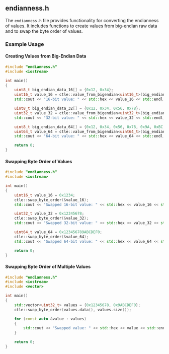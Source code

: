## endianness.h

The `endianness.h` file provides functionality for converting the endianness of values. It includes functions to create values from big-endian raw data and to swap the byte order of values.

### Example Usage

#### Creating Values from Big-Endian Data

```cpp
#include "endianness.h"
#include <iostream>

int main() 
{
    uint8_t big_endian_data_16[] = {0x12, 0x34};
    uint16_t value_16 = ctle::value_from_bigendian<uint16_t>(big_endian_data_16);
    std::cout << "16-bit value: " << std::hex << value_16 << std::endl;

    uint8_t big_endian_data_32[] = {0x12, 0x34, 0x56, 0x78};
    uint32_t value_32 = ctle::value_from_bigendian<uint32_t>(big_endian_data_32);
    std::cout << "32-bit value: " << std::hex << value_32 << std::endl;

    uint8_t big_endian_data_64[] = {0x12, 0x34, 0x56, 0x78, 0x9A, 0xBC, 0xDE, 0xF0};
    uint64_t value_64 = ctle::value_from_bigendian<uint64_t>(big_endian_data_64);
    std::cout << "64-bit value: " << std::hex << value_64 << std::endl;

    return 0;
}
```

#### Swapping Byte Order of Values

```cpp
#include "endianness.h"
#include <iostream>

int main() 
{
    uint16_t value_16 = 0x1234;
    ctle::swap_byte_order(&value_16);
    std::cout << "Swapped 16-bit value: " << std::hex << value_16 << std::endl;

    uint32_t value_32 = 0x12345678;
    ctle::swap_byte_order(&value_32);
    std::cout << "Swapped 32-bit value: " << std::hex << value_32 << std::endl;

    uint64_t value_64 = 0x123456789ABCDEF0;
    ctle::swap_byte_order(&value_64);
    std::cout << "Swapped 64-bit value: " << std::hex << value_64 << std::endl;

    return 0;
}
```

#### Swapping Byte Order of Multiple Values

```cpp
#include "endianness.h"
#include <iostream>
#include <vector>

int main() 
{
    std::vector<uint32_t> values = {0x12345678, 0x9ABCDEF0};
    ctle::swap_byte_order(values.data(), values.size());

    for (const auto &value : values) 
	{
        std::cout << "Swapped value: " << std::hex << value << std::endl;
    }

    return 0;
}
```